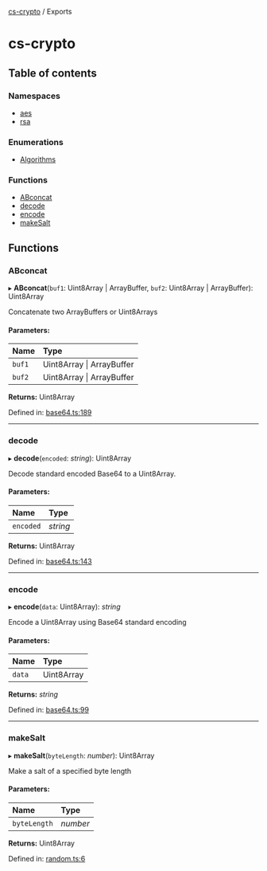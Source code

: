 [cs-crypto](README.md) / Exports

# cs-crypto

## Table of contents

### Namespaces

- [aes](modules/aes.md)
- [rsa](modules/rsa.md)

### Enumerations

- [Algorithms](enums/algorithms.md)

### Functions

- [ABconcat](modules.md#abconcat)
- [decode](modules.md#decode)
- [encode](modules.md#encode)
- [makeSalt](modules.md#makesalt)

## Functions

### ABconcat

▸ **ABconcat**(`buf1`: Uint8Array \| ArrayBuffer, `buf2`: Uint8Array \| ArrayBuffer): Uint8Array

Concatenate two ArrayBuffers or Uint8Arrays

#### Parameters:

Name | Type |
:------ | :------ |
`buf1` | Uint8Array \| ArrayBuffer |
`buf2` | Uint8Array \| ArrayBuffer |

**Returns:** Uint8Array

Defined in: [base64.ts:189](https://github.com/very-amused/CS-crypto/blob/5c5d341/src/base64.ts#L189)

___

### decode

▸ **decode**(`encoded`: *string*): Uint8Array

Decode standard encoded Base64 to a Uint8Array.

#### Parameters:

Name | Type |
:------ | :------ |
`encoded` | *string* |

**Returns:** Uint8Array

Defined in: [base64.ts:143](https://github.com/very-amused/CS-crypto/blob/5c5d341/src/base64.ts#L143)

___

### encode

▸ **encode**(`data`: Uint8Array): *string*

Encode a Uint8Array using Base64 standard encoding

#### Parameters:

Name | Type |
:------ | :------ |
`data` | Uint8Array |

**Returns:** *string*

Defined in: [base64.ts:99](https://github.com/very-amused/CS-crypto/blob/5c5d341/src/base64.ts#L99)

___

### makeSalt

▸ **makeSalt**(`byteLength`: *number*): Uint8Array

Make a salt of a specified byte length

#### Parameters:

Name | Type |
:------ | :------ |
`byteLength` | *number* |

**Returns:** Uint8Array

Defined in: [random.ts:6](https://github.com/very-amused/CS-crypto/blob/5c5d341/src/random.ts#L6)

